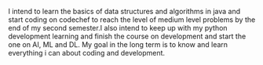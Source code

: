 I intend to learn the basics of data structures and algorithms in java and start coding on codechef to reach the level of medium level problems by the end of my second semester.I also intend to keep up with my python development learning and finish the course on development and start the one on AI, ML and DL. 
My goal in the long term is to know and learn everything i can about coding and development.
